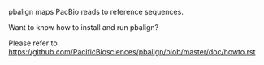 pbalign maps PacBio reads to reference sequences.

Want to know how to install and run pbalign?

Please refer to https://github.com/PacificBiosciences/pbalign/blob/master/doc/howto.rst
